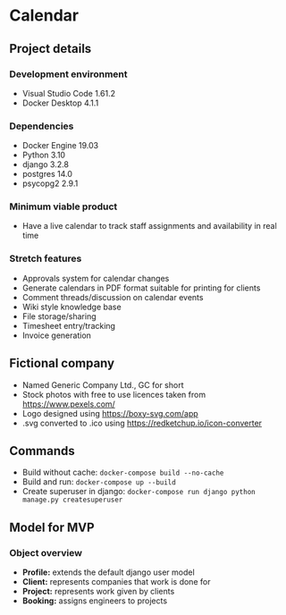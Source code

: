 # Calendar

## Project details
### Development environment
- Visual Studio Code 1.61.2
- Docker Desktop 4.1.1
### Dependencies
- Docker Engine 19.03
- Python 3.10
- django 3.2.8
- postgres 14.0
- psycopg2 2.9.1
### Minimum viable product
- Have a live calendar to track staff assignments and availability in real time
### Stretch features
- Approvals system for calendar changes
- Generate calendars in PDF format suitable for printing for clients
- Comment threads/discussion on calendar events
- Wiki style knowledge base
- File storage/sharing
- Timesheet entry/tracking
- Invoice generation

## Fictional company
- Named Generic Company Ltd., GC for short
- Stock photos with free to use licences taken from https://www.pexels.com/
- Logo designed using https://boxy-svg.com/app
- .svg converted to .ico using https://redketchup.io/icon-converter

## Commands
- Build without cache: `docker-compose build --no-cache`
- Build and run: `docker-compose up --build`
- Create superuser in django: `docker-compose run django python manage.py createsuperuser`

## Model for MVP
### Object overview
- **Profile:** extends the default django user model
- **Client:** represents companies that work is done for
- **Project:** represents work given by clients
- **Booking:** assigns engineers to projects

